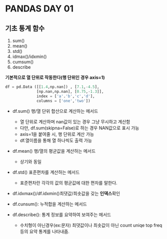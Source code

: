 # PANDAS DAY 01

## 기초 통계 함수
1. sum()
2. mean()
3. std()
4. idmax()/idxmin()
5. cumsum()
6. describe

**기본적으로 열 단위로 작동한다(행 단위인 경우 axis=1)**

```python
df = pd.Data ([[1.4,np.nan]) , [7.1,-4.5],
              [np.nan,np.nan], [0.75,-1.3]],
              index = ['a'.'b','c','d'],
              columns = ['one','two'])
```
- df.sum() 행/열 단위 합산으로 계산하는 메서드
  -  열 단위로 계산하며 nan값이 있는 경우 그냥 무시하고 계산함
  -  다만, df.sum(skipna=False)로 하는 경우 NAN값으로 표시 가능
  -  axis=1을 붙여줄 시, 행 단위로 계산 가능
  -  df.열이름을 통해 열 하나씩도 출력 가능 

- df.mean() 행/열의 평균값을 계산하는 메서드
   - 상기와 동일

- df.std() 표준편차를 계산하는 메서드
   
   - 표준편차란 각각의 값의 평균값에 대한 편차를 말한다.


- df.idxmax()/df.idxmin()최댓값/최솟값을 갖는 **인덱스**확인

- df.cunsum(): 누적합을 계산하는 메서드

- df.describe(): 통계 정보를 요약하여 보여주는 메서드
   - 수치형이 아닌경우(ex:문자) 최댓값이나 최솟값이 아닌 count uniqe top freq등의 요약 통계를 나타내줌.
  